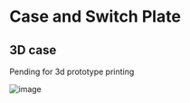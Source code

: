 # Case and Switch Plate

## 3D case
Pending for 3d prototype printing

![image](https://user-images.githubusercontent.com/79617315/214296324-b2e73aab-3d20-46b0-9d42-be0d88542163.png)

